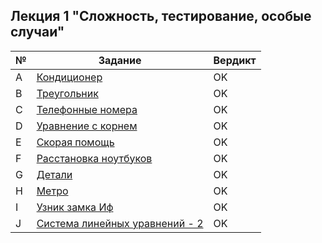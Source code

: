 ## Лекция 1 "Сложность, тестирование, особые случаи"
| № | Задание | Вердикт |
| - | - | - |
| A | [Кондиционер](/task_a.cpp)  | OK |
| B | [Треугольник](/task_b.cpp)  | OK |
| C | [Телефонные номера](/task_c.cpp)  | OK |
| D | [Уравнение с корнем](/task_d.cpp)  | OK |
| E | [Скорая помощь](/task_e.cpp)  | OK |
| F | [Расстановка ноутбуков](/task_f.cpp)  | OK |
| G | [Детали](/task_g.cpp)  | OK |
| H | [Метро](/task_h.cpp)  | OK |
| I | [Узник замка Иф](/task_i.cpp)  | OK |
| J | [Система линейных уравнений - 2](/task_j.cpp)  | OK |
